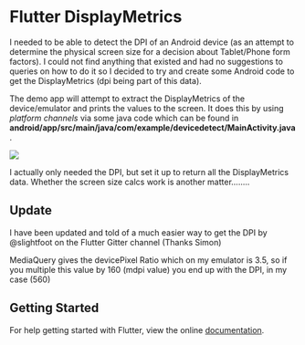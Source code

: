 # Flutter DisplayMetrics

I needed to be able to detect the DPI of an Android device (as an attempt to determine the physical screen size for a decision about Tablet/Phone form factors). I could not find anything that existed and had no suggestions to queries on how to do it so I decided to try and create some Android code to get the DisplayMetrics (dpi being part of this data).

The demo app will attempt to extract the DisplayMetrics of the device/emulator and prints the values to the screen. It does this by using *platform channels*  via some java code which can be found in **android/app/src/main/java/com/example/devicedetect/MainActivity.java**.


<img src ="http://butterfly-mobile.uk/wp-content/uploads/2018/08/display-metrics.jpeg" />


I actually only needed the DPI, but set it up to return all the DisplayMetrics data. Whether the screen size calcs work is another matter........



## Update
I have been updated and told of a much easier way to get the DPI by @slightfoot on the Flutter Gitter channel (Thanks Simon) 

MediaQuery gives the devicePixel Ratio  which on my emulator is 3.5, so if you multiple this value by 160 (mdpi value)  you end up with the DPI, in my case (560)


## Getting Started

For help getting started with Flutter, view the online
[documentation](https://flutter.io/).
